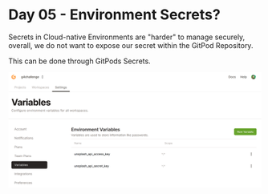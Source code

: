# Day 05 - Environment Secrets?

Secrets in Cloud-native Environments are "harder" to manage securely, overall, we do not want to expose our secret within the GitPod Repository.

This can be done through GitPods Secrets.

![](gitpod_secrets.png)